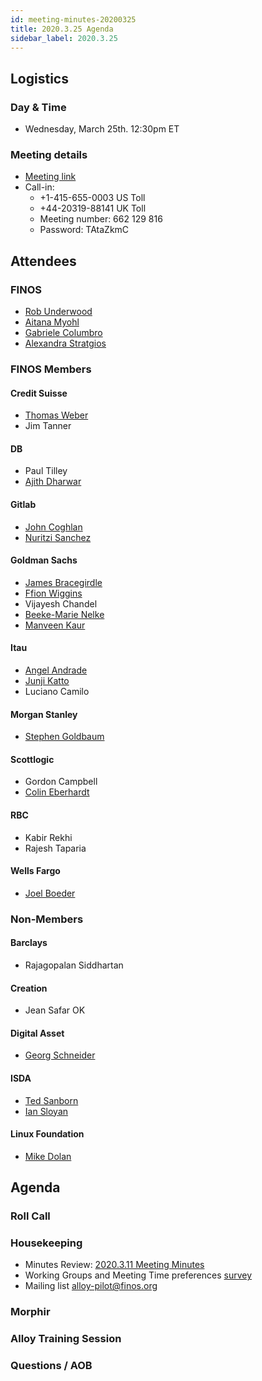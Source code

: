 ```yaml
---
id: meeting-minutes-20200325
title: 2020.3.25 Agenda
sidebar_label: 2020.3.25
---
```


## Logistics 
### Day & Time
* Wednesday, March 25th. 12:30pm ET

### Meeting details

* [Meeting link](https://finos.webex.com/finos/j.php?MTID=m9faeb59f9167a188a0cde9a2209b9447)
* Call-in: 
    * +1-415-655-0003 US Toll
    * +44-20319-88141 UK Toll
    * Meeting number: 662 129 816
    * Password: TAtaZkmC

## Attendees 
### FINOS
* [Rob Underwood](https://github.com/brooklynrob) 
* [Aitana Myohl](https://github.com/aitana16) 
* [Gabriele Columbro](https://github.com/mindthegab) 
* [Alexandra Stratgios](https://github.com/astratigos) 

### FINOS Members

#### Credit Suisse
* [Thomas Weber](https://github.com/tweber1)
* Jim Tanner

####  DB
* Paul Tilley 
* [Ajith Dharwar](https://github.com/aj73) 

#### Gitlab
* [John Coghlan](https://github.com/johncoghlan) 
* [Nuritzi Sanchez](https://github.com/nuritzi) 

#### Goldman Sachs
* [James Bracegirdle](https://github.com/gs-bracej) 
* [Ffion Wiggins](https://github.com/ffionwiggins) 
* Vijayesh Chandel 
* [Beeke-Marie Nelke](https://github.com/beekemarie) 
* [Manveen Kaur](https://github.com/kaurma) 

#### Itau
* [Angel Andrade](https://github.com/asorane) 
* [Junji Katto](https://github.com/junjikatto) 
* Luciano Camilo

#### Morgan Stanley
* [Stephen Goldbaum](https://github.com/stephengoldbaum)

#### Scottlogic
* Gordon Campbell
* [Colin Eberhardt](https://github.com/ceberhardt)

#### RBC
* Kabir Rekhi 
* Rajesh Taparia

#### Wells Fargo
* [Joel Boeder](https://github.com/joelebwf) 


### Non-Members

#### Barclays
* Rajagopalan Siddhartan 

#### Creation
* Jean Safar OK

#### Digital Asset
* [Georg Schneider](https://github.com/GeorgSchneider) 

#### ISDA
* [Ted Sanborn](https://github.com/TSanborn-ISDA) 
* [Ian Sloyan](https://github.com/iansloyan)

#### Linux Foundation
* [Mike Dolan](https://github.com/mkdolan) 







## Agenda

### Roll Call

### Housekeeping
* Minutes Review: [2020.3.11 Meeting Minutes](https://github.com/finos/alloy/blob/master/meeting-minutes/2020.3.11-pilot-project-minutes.md) 
* Working Groups and Meeting Time preferences [survey](https://www.surveymonkey.com/r/alloywgs)
* Mailing list [alloy-pilot@finos.org](alloy-pilot@finos.org)

### Morphir

### Alloy Training Session

### Questions / AOB
